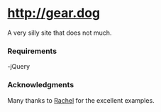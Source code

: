 # http://gear.dog

A very silly site that does not much.

### Requirements

-jQuery

### Acknowledgments

Many thanks to [Rachel](https://github.com/bamadesigner) for the excellent examples.
